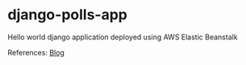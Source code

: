 # django-polls-app
Hello world django application deployed using AWS Elastic Beanstalk

References:
[Blog](https://testdriven.io/blog/django-elastic-beanstalk/#debugging-elastic-beanstalk)
